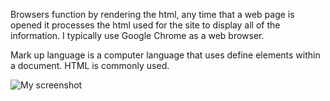 Browsers function by rendering the html, any time that a web page is opened it processes the html used for the site to display all of the information.  I typically use Google Chrome as a web browser.

Mark up language is a computer language that uses define elements within a document.  HTML is commonly used.






![My screenshot](./images/screenshot03.png)
